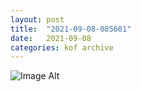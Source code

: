 ```yaml
---
layout:	post
title:	"2021-09-08-085601"
date:	2021-09-08
categories:	kof archive
---
```


![Image Alt](https://k0f.github.io/assets/2021-09-08-085601.jpg)
